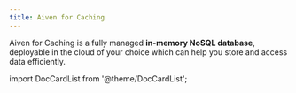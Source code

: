 ```yaml
---
title: Aiven for Caching
---
```


Aiven for Caching is a fully managed **in-memory NoSQL database**,
deployable in the cloud of your choice which can help you store and
access data efficiently.


import DocCardList from '@theme/DocCardList';

<DocCardList />
